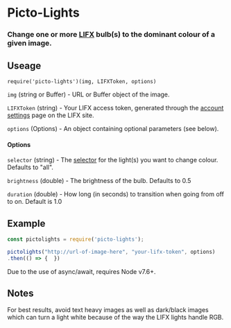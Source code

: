 # Picto-Lights
### Change one or more [LIFX](https://www.lifx.com/) bulb(s) to the dominant colour of a given image.

## Useage
```require('picto-lights')(img, LIFXToken, options)```

```img``` (string or Buffer) - URL or Buffer object of the image.

```LIFXToken``` (string) - Your LIFX access token, generated through the [account settings](https://cloud.lifx.com/settings) page on the LIFX site.

```options``` (Options) - An object containing optional parameters (see below).

#### Options

```selector``` (string) - The [selector](https://api.developer.lifx.com/v1/docs/selectors) for the light(s) you want to change colour. Defaults to "all".

```brightness``` (double) - The brightness of the bulb. Defaults to 0.5

```duration``` (double) - How long (in seconds) to transition when going from off to on. Default is 1.0

## Example

```javascript
const pictolights = require('picto-lights');

pictolights("http://url-of-image-here", "your-lifx-token", options)
.then(() => {  })
```

Due to the use of async/await, requires Node v7.6+.

## Notes

For best results, avoid text heavy images as well as dark/black images which can turn a light white because of the way the LIFX lights handle RGB.
